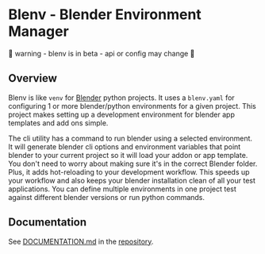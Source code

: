 # Blenv - Blender Environment Manager

🔴 warning - blenv is in beta - api or config may change 🔴

## Overview
Blenv is like `venv` for [Blender](https://docs.blender.org/api/current/index.html) python projects. It uses a `blenv.yaml` for configuring 1 or more blender/python environments for a given project. This project makes setting up a development environment for blender app templates and add ons simple.

The cli utility has a command to run blender using a selected environment. It will generate blender cli options and environment variables that point blender to your current project so it will load your addon or app template. You don't need to worry about making sure it's in the correct Blender folder. Plus, it adds hot-reloading to your development workflow. This speeds up your workflow and also keeps your blender installation clean of all your test applications. You can define multiple environments in one project test against different blender versions or run python commands.

## Documentation

See [DOCUMENTATION.md](./DOCUMENTATION.md) in the [repository](https://github.com/medium-tech/bl-env).